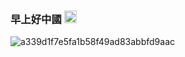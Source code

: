 ### 早上好中國 <img src ="https://github.com/ninetendo59/ninetendo59/assets/127402091/a9b47eb1-d16a-4f9c-bb3d-d17a471da962" width="20" height="20">

![a339d1f7e5fa1b58f49ad83abbfd9aac](https://github.com/ninetendo59/ninetendo59/assets/127402091/9aa322ce-d0db-49af-b075-0694c11ec014)

<!--
**ninetendo59/ninetendo59** is a ✨ _special_ ✨ repository because its `README.md` (this file) appears on your GitHub profile.

Here are some ideas to get you started:

- 🔭 I’m currently working on ...
- 🌱 I’m currently learning ...
- 👯 I’m looking to collaborate on ...
- 🤔 I’m looking for help with ...
- 💬 Ask me about ...
- 📫 How to reach me: ...
- 😄 Pronouns: ...
- ⚡ Fun fact: ...
-->
